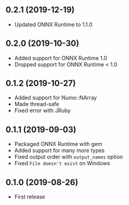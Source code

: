## 0.2.1 (2019-12-19)

- Updated ONNX Runtime to 1.1.0

## 0.2.0 (2019-10-30)

- Added support for ONNX Runtime 1.0
- Dropped support for ONNX Runtime < 1.0

## 0.1.2 (2019-10-27)

- Added support for Numo::NArray
- Made thread-safe
- Fixed error with JRuby

## 0.1.1 (2019-09-03)

- Packaged ONNX Runtime with gem
- Added support for many more types
- Fixed output order with `output_names` option
- Fixed `File doesn't exist` on Windows

## 0.1.0 (2019-08-26)

- First release
